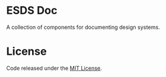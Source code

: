 # ESDS Doc
A collection of components for documenting design systems.

# License
Code released under the  [MIT License](https://github.com/EightShapes/esds-build/blob/master/LICENSE.txt).
